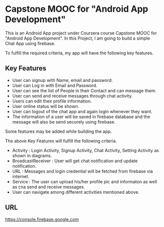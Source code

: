 # Capstone MOOC for "Android App Development"

This is an Android App project under Coursera course Capstone MOOC for "Android App Development". In this Project, I am going to build a simple Chat App using firebase.

To fulfill the required criteria, my app will have the following key features.

## Key Features

* User can signup with Name, email and password.
* User can Log in with Email and Password.
* User can see the list of People in their Contact and can message them.
* User can send and receive messages through chat activity.
* Users can edit their profile information.
* User online status will be shown.
* User can logout of the chat app and again login whenever they want.
* The information of a user will be saved in firebase database and the message will also be send securely using firebase.

Some features may be added while building the app.

The above Key Features will fulfill the following criteria.

* Activity : Login Activity, Signup Activity, Chat Activity, Setting Activity as shown in diagrams.
* BroadcastReceiver : User will get chat notification and update notification.
* URL : Messages and login credential will be fetched from firebase via internet.
* Service : The user can upload his/her profile pic and informaton as well as cna send and receive messages.
* User can navigate among different activities mentioned above.

## URL

<https://console.firebase.google.com>
